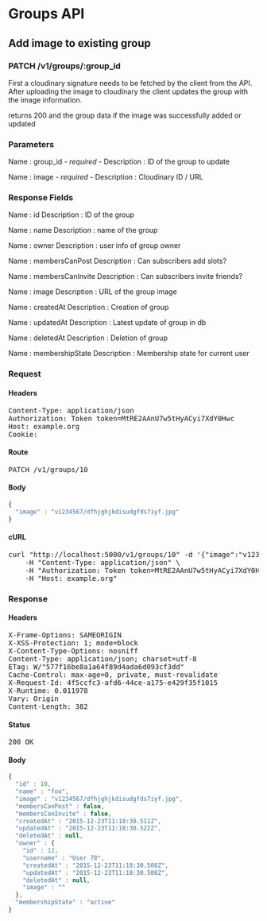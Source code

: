 # Groups API

## Add image to existing group

### PATCH /v1/groups/:group_id

First a cloudinary signature needs to be fetched by the client from the API. After uploading the image to cloudinary the client updates the group with the image information.

returns 200 and the group data if the image was successfully added or updated

### Parameters

Name : group_id *- required -*
Description : ID of the group to update

Name : image *- required -*
Description : Cloudinary ID / URL


### Response Fields

Name : id
Description : ID of the group

Name : name
Description : name of the group

Name : owner
Description : user info of group owner

Name : membersCanPost
Description : Can subscribers add slots?

Name : membersCanInvite
Description : Can subscribers invite friends?

Name : image
Description : URL of the group image

Name : createdAt
Description : Creation of group

Name : updatedAt
Description : Latest update of group in db

Name : deletedAt
Description : Deletion of group

Name : membershipState
Description : Membership state for current user

### Request

#### Headers

<pre>Content-Type: application/json
Authorization: Token token=MtRE2AAnU7w5tHyACyi7XdY0Hwc
Host: example.org
Cookie: </pre>

#### Route

<pre>PATCH /v1/groups/10</pre>

#### Body
```javascript
{
  "image" : "v1234567/dfhjghjkdisudgfds7iyf.jpg"
}
```


#### cURL

<pre class="request">curl &quot;http://localhost:5000/v1/groups/10&quot; -d &#39;{&quot;image&quot;:&quot;v1234567/dfhjghjkdisudgfds7iyf.jpg&quot;}&#39; -X PATCH \
	-H &quot;Content-Type: application/json&quot; \
	-H &quot;Authorization: Token token=MtRE2AAnU7w5tHyACyi7XdY0Hwc&quot; \
	-H &quot;Host: example.org&quot;</pre>

### Response

#### Headers

<pre>X-Frame-Options: SAMEORIGIN
X-XSS-Protection: 1; mode=block
X-Content-Type-Options: nosniff
Content-Type: application/json; charset=utf-8
ETag: W/&quot;577f16be8a1a64f89d4ada6d093cf3dd&quot;
Cache-Control: max-age=0, private, must-revalidate
X-Request-Id: 4f5ccfc3-afd6-44ce-a175-e429f35f1015
X-Runtime: 0.011978
Vary: Origin
Content-Length: 382</pre>

#### Status

<pre>200 OK</pre>

#### Body

```javascript
{
  "id" : 10,
  "name" : "foo",
  "image" : "v1234567/dfhjghjkdisudgfds7iyf.jpg",
  "membersCanPost" : false,
  "membersCanInvite" : false,
  "createdAt" : "2015-12-23T11:18:30.511Z",
  "updatedAt" : "2015-12-23T11:18:30.522Z",
  "deletedAt" : null,
  "owner" : {
    "id" : 12,
    "username" : "User 78",
    "createdAt" : "2015-12-23T11:18:30.508Z",
    "updatedAt" : "2015-12-23T11:18:30.508Z",
    "deletedAt" : null,
    "image" : ""
  },
  "membershipState" : "active"
}
```
